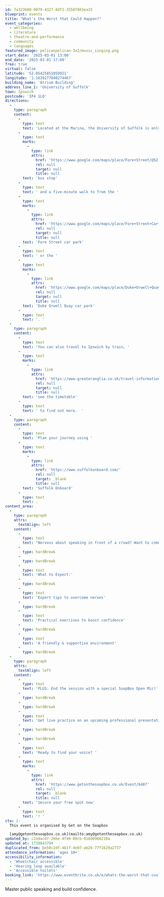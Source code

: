 ```yaml
---
id: 7a323680-9079-4327-8df2-35507863ea15
blueprint: events
title: "What's the Worst that Could Happen?"
event_categories:
  - wellbeing
  - literature
  - theatre-and-performance
  - community
  - languages
featured_image: pelicanpelican-3x2/music_singing.png
start_date: '2025-03-01 13:00'
end_date: '2025-03-01 17:00'
free: true
virtual: false
latitude: '52.05425851059921'
longitude: '1.1639277040274467'
building_name: 'Atrium Building'
address_line_1: 'University of Suffolk'
town: Ipswich
postcode: 'IP4 1LQ'
directions:
  -
    type: paragraph
    content:
      -
        type: text
        text: 'Located at the Marina, the University of Suffolk is only a two-minute walk from a '
      -
        type: text
        marks:
          -
            type: link
            attrs:
              href: 'https://www.google.com/maps/place/Fore+Street/@52.0525463,1.1631282,17.26z/data=!4m22!1m16!4m15!1m6!1m2!1s0x47d99f811ee436fd:0x38bf70984c41dc38!2sUniversity+of+Suffolk,+Neptune+Quay,+Ipswich!2m2!1d1.1628862!2d52.0522943!1m6!1m2!1s0x47d9a02a0df00509:0x450b0c20c585159a!2sFore+Street+Car+Park!2m2!1d1.1609043!2d52.0539588!3e2!3m4!1s0x47d99f80b12768d3:0x669889d8fae8303d!8m2!3d52.053398!4d1.162684'
              rel: null
              target: null
              title: null
        text: 'bus stop'
      -
        type: text
        text: ' and a five-minute walk to from the '
      -
        type: text
        marks:
          -
            type: link
            attrs:
              href: 'https://www.google.com/maps/place/Fore+Street+Car+Park/@52.0538104,1.1612722,18.46z/data=!4m12!1m6!3m5!1s0x47d99f871a4b3a97:0x39cb00398149fbd3!2sDuke+Orwell+Quay+car+park!8m2!3d52.0509309!4d1.1641632!3m4!1s0x47d9a02a0df00509:0x450b0c20c585159a!8m2!3d52.0539588!4d1.1609043'
              rel: null
              target: null
              title: null
        text: 'Fore Street car park'
      -
        type: text
        text: ' or the '
      -
        type: text
        marks:
          -
            type: link
            attrs:
              href: 'https://www.google.com/maps/place/Duke+Orwell+Quay+car+park/@52.0509309,1.162127,17z/data=!3m1!4b1!4m5!3m4!1s0x47d99f871a4b3a97:0x39cb00398149fbd3!8m2!3d52.0509309!4d1.1641632'
              rel: null
              target: null
              title: null
        text: 'Duke Orwell Quay car park'
      -
        type: text
        text: '. '
  -
    type: paragraph
    content:
      -
        type: text
        text: 'You can also travel to Ipswich by train, '
      -
        type: text
        marks:
          -
            type: link
            attrs:
              href: 'https://www.greateranglia.co.uk/travel-information/station-information/ips'
              rel: null
              target: null
              title: null
        text: 'see the timetable'
      -
        type: text
        text: ' to find out more.  '
  -
    type: paragraph
    content:
      -
        type: text
        text: 'Plan your journey using '
      -
        type: text
        marks:
          -
            type: link
            attrs:
              href: 'https://www.suffolkonboard.com/'
              rel: null
              target: _blank
              title: null
        text: 'Suffolk Onboard'
      -
        type: text
        text: .
content_area:
  -
    type: paragraph
    attrs:
      textAlign: left
    content:
      -
        type: text
        text: "Nervous about speaking in front of a crowd? Want to command the room with confidence? We've got you covered! Join Amy from SoapBox Spoken Word CIC for a dynamic half-day workshop designed to help you conquer stage fright and own your voice."
      -
        type: hardBreak
      -
        type: hardBreak
      -
        type: text
        text: 'What to Expect:'
      -
        type: hardBreak
      -
        type: text
        text: 'Expert tips to overcome nerves'
      -
        type: hardBreak
      -
        type: text
        text: 'Practical exercises to boost confidence'
      -
        type: hardBreak
      -
        type: text
        text: 'A friendly & supportive environment'
      -
        type: hardBreak
  -
    type: paragraph
    attrs:
      textAlign: left
    content:
      -
        type: text
        text: 'PLUS: End the session with a special SoapBox Open Mic!'
      -
        type: hardBreak
      -
        type: hardBreak
      -
        type: text
        text: 'Get live practice on an upcoming professional presentation or pitch, share a poem, lyrics, or simply something you are passionate about in your own words—5 minutes to own that stage and slay your learnings, all voices welcome!'
      -
        type: hardBreak
      -
        type: hardBreak
      -
        type: text
        text: 'Ready to find your voice? '
      -
        type: text
        marks:
          -
            type: link
            attrs:
              href: 'https://www.getonthesoapbox.co.uk/Event/6487'
              rel: null
              target: _blank
              title: null
        text: 'Secure your free spot now'
      -
        type: text
        text: '! '
cta: |-
  This event is organised by Get on the Soapbox

  [amy@getonthesoapbox.co.uk](mailto:amy@getonthesoapbox.co.uk)
updated_by: c2a9acd7-26be-4f49-89cb-918d0960210a
updated_at: 1738843794
duplicated_from: be50c2df-4b1f-4e07-ab2b-77f1629a2737
attendance_information: 'ages 18+'
accessibility_information:
  - 'Wheelchair accessible'
  - 'Hearing loop available'
  - 'Accessible toilets'
booking_link: 'https://www.eventbrite.co.uk/e/whats-the-worst-that-could-happen-building-confidence-in-public-speaking-tickets-1049491676857'
---
```

Master public speaking and build confidence.